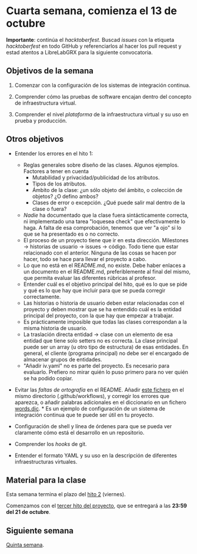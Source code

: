 # Cuarta semana, comienza el 13 de octubre

**Importante**: continúa el *hacktoberfest*. Buscad *issues* con la
etiqueta *hacktoberfest* en todo GitHub y referenciarlos al hacer los
pull request y estad atentos a LibreLabGRX para la siguiente convocatoria.

## Objetivos de la semana

1. Comenzar con la configuración de los sistemas de integración
   continua.

2. Comprender cómo las pruebas de software encajan dentro del concepto
   de infraestructura virtual.

2. Comprender el nivel *plataforma* de la infraestructura virtual y su uso en prueba y producción.

## Otros objetivos

* Entender los errores en el hito 1:
  * Reglas generales sobre diseño de las clases. Algunos
    ejemplos. Factores a tener en cuenta
    * Mutabilidad y privacidad/publicidad de los atributos.
    * Tipos de los atributos.
    * Ámbito de la clase: ¿un sólo objeto del ámbito, o colección de
      objetos? ¿O defino ambos?
    * Clases de error o excepción. ¿Qué puede salir mal dentro de la
      clase o fuera?
  * *Nadie* ha documentado que la clase fuera sintácticamente
    correcta, ni implementado una tarea "loquesea check" que
    efectivamente lo haga. A falta de esa comprobación, tenemos que
    ver "a ojo" si lo que se ha presentado es o no correcto.
  * El proceso de un proyecto tiene que ir en esta
    dirección. Milestones → historias de usuario → issues →
    código. Todo tiene que estar relacionado con el anterior. Ninguna
    de las cosas se hacen por hacer, todo se hace para llevar el
    proyecto a cabo.
  * Lo que no está en el README.md, no existe. Debe haber enlaces a un
    documento en el README.md, preferiblemente al final del mismo, que
    permita evaluar las diferentes rúbricas al profesor.
  * Entender cuál es el objetivo principal del hito, qué es lo que se
    pide y qué es lo que hay que incluir para que se pueda corregir
    correctamente.
  * Las historias o historia de usuario deben estar relacionadas con
    el proyecto y deben mostrar que se ha entendido cuál es la entidad
    principal del proyecto, con la que hay que empezar a trabajar.
  * Es prácticamente imposible que todas las clases correspondan a la
    misma historia de usuario.
  * La traslación directa entidad → clase con un elemento de esa
    entidad que tiene solo setters no es correcta. La clase principal
    puede ser un array (u otro tipo de estructura) de esas
    entidades. En general, el cliente (programa principal) no debe ser
    el encargado de almacenar grupos de entidades.
  * "Añadir iv.yaml" no es parte del proyecto. Es necesario para
    evaluarlo. Prefiero no mirar quién lo puso primero para no ver
    quién se ha podido copiar.
  

* Evitar las *faltas de ortografía* en el
  README. Añadir
  [este fichero](https://github.com/JJ/IV/blob/master/.github/workflows/check-readme.yml) en
  el mismo directorio (.github/workflows), y corregir los errores que
  aparezca, o añadir palabras adicionales en el diccionario en un
  fichero [words.dic](https://github.com/JJ/IV/blob/master/words.dic).
      * Es un ejemplo de configuración de un sistema de integración
        continua que te puede ser útil en tu proyecto.
* Configuración de shell y línea de órdenes para que se pueda ver
  claramente cómo está el desarrollo en un repositorio.
* Comprender los *hooks* de git.
* Entender el formato YAML y su uso en la descripción de diferentes infraestructuras virtuales.

## Material para la clase

Esta semana termina el plazo
del
[hito 2](https://jj.github.io/IV/documentos/proyecto/2.Tests)
(viernes).

Comenzamos con el
[tercer hito del proyecto](http://jj.github.io/IV/documentos/proyecto/3.CI),
que se entregará a las  **23:59 del 21 de octubre**.

## Siguiente semana

[Quinta semana](semana-05.md).


